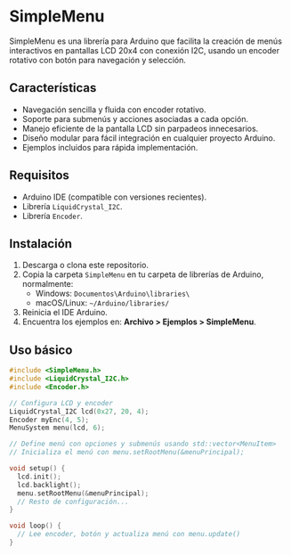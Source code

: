 # SimpleMenu

SimpleMenu es una librería para Arduino que facilita la creación de menús interactivos en pantallas LCD 20x4 con conexión I2C, usando un encoder rotativo con botón para navegación y selección.

## Características

- Navegación sencilla y fluida con encoder rotativo.
- Soporte para submenús y acciones asociadas a cada opción.
- Manejo eficiente de la pantalla LCD sin parpadeos innecesarios.
- Diseño modular para fácil integración en cualquier proyecto Arduino.
- Ejemplos incluidos para rápida implementación.

## Requisitos

- Arduino IDE (compatible con versiones recientes).
- Librería `LiquidCrystal_I2C`.
- Librería `Encoder`.

## Instalación

1. Descarga o clona este repositorio.
2. Copia la carpeta `SimpleMenu` en tu carpeta de librerías de Arduino, normalmente:
   - Windows: `Documentos\Arduino\libraries\`
   - macOS/Linux: `~/Arduino/libraries/`
3. Reinicia el IDE Arduino.
4. Encuentra los ejemplos en: **Archivo > Ejemplos > SimpleMenu**.

## Uso básico

```cpp
#include <SimpleMenu.h>
#include <LiquidCrystal_I2C.h>
#include <Encoder.h>

// Configura LCD y encoder
LiquidCrystal_I2C lcd(0x27, 20, 4);
Encoder myEnc(4, 5);
MenuSystem menu(lcd, 6);

// Define menú con opciones y submenús usando std::vector<MenuItem>
// Inicializa el menú con menu.setRootMenu(&menuPrincipal);

void setup() {
  lcd.init();
  lcd.backlight();
  menu.setRootMenu(&menuPrincipal);
  // Resto de configuración...
}

void loop() {
  // Lee encoder, botón y actualiza menú con menu.update()
}
